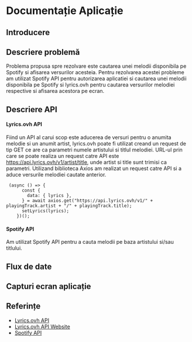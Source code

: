 # Documentație Aplicație
## Introducere

## Descriere problemă
Problema propusa spre rezolvare este cautarea unei melodii disponibila pe Spotify si afisarea versurilor acesteia. Pentru rezolvarea acestei probleme am utilizat Spotify API pentru autorizarea aplicatiei si cautarea unei melodii disponibila pe Spotify si lyrics.ovh pentru cautarea versurilor melodiei respective si afisarea acestora pe ecran.

## Descriere API


#### Lyrics.ovh API
Fiind un API al carui scop este aducerea de versuri pentru o anumita melodie si un anumit artist, lyrics.ovh poate fi utilizat creand un request de tip GET ce are ca parametri numele artistului si titlul melodiei. URL-ul prin care se poate realiza un request catre API este https://api.lyrics.ovh/v1/artist/title, unde artist si title sunt trimisi ca parametri. Utilizand biblioteca Axios am realizat un request catre API si a aduce versurile melodiei cautate anterior.

```
 (async () => {
      const {
        data: { lyrics },
      } = await axios.get("https://api.lyrics.ovh/v1/" + playingTrack.artist + "/" + playingTrack.title);
      setLyrics(lyrics);
    })();
 ```
 #### Spotify API
 Am utilizat Spotify API pentru a cauta melodii pe baza artistului si/sau titlului.
 
## Flux de date

## Capturi ecran aplicație

## Referințe
* [Lyrics.ovh API](https://github.com/public-apis/public-apis)
* [Lyrics.ovh API Website](https://lyricsovh.docs.apiary.io/#)
* [Spotify API](https://developer.spotify.com/documentation/web-api/)